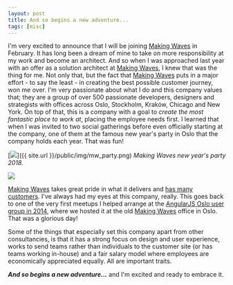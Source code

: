 ```yaml
---
layout: post
title: And so begins a new adventure...
tags: [misc]
---
```


I'm very excited to announce that I will be joining [Making Waves](https://www.makingwaves.com/) in February. It has long been a dream of mine to take on more responsibility at my work and become an architect. And so when I was approached last year with an offer as a solution architect at [Making Waves](https://www.makingwaves.com/), I knew that was the thing for me. Not only that, but the fact that [Making Waves](https://www.makingwaves.com/) puts in a major effort - to say the least - in creating the best possible customer journey, won me over. I'm very passionate about what I do and this company values that; they are a group of over 500 passionate developers, designers and strategists with offices across Oslo, Stockholm, Kraków, Chicago and New York. On top of that, this is a company with a goal to *create the most fantastic place to work at*, placing the employee needs first. I learned that when I was invited to two social gatherings before even officially starting at the company, one of them at the famous new year's party in Oslo that the company holds each year. That was fun!

[<img src="{{ site.url }}/public/img/mw_party.png">]({{ site.url }}/public/img/mw_party.png)
*Making Waves new year's party 2018.*

[<img src="{{ site.url }}/public/img/mw_logo.png">](https://www.makingwaves.com/)

[Making Waves](https://www.makingwaves.com/) takes great pride in what it delivers and [has many customers](https://www.makingwaves.com/our-work/). I've always had my eyes at this company, really. This goes back to one of the very first meetups I helped arrange at the [AngularJS Oslo user group in 2014](https://www.meetup.com/AngularJS-Oslo/events/163563622/), where we hosted it at the old [Making Waves](https://www.makingwaves.com/) office in Oslo. That was a glorious day! 

Some of the things that especially set this company apart from other consultancies, is that it has a strong focus on design and user experience, works to send teams rather than individuals to the customer site (or has teams working in-house) and a fair salary model where employees are economically appreciated equally. All are important traits.

***And so begins a new adventure...*** and I'm excited and ready to embrace it.